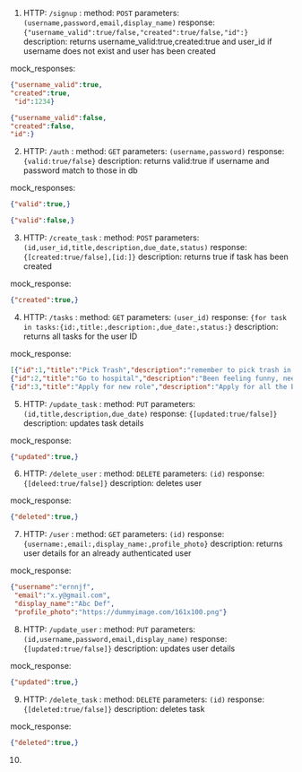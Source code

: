 1. HTTP: `/signup` : method: `POST` parameters: `(username,password,email,display_name)` response: `{"username_valid":true/false,"created":true/false,"id":}` description: returns username_valid:true,created:true and user_id if username does not exist and user has been created

mock_responses:
```json
{"username_valid":true,
"created":true,
 "id":1234}
```
```json
{"username_valid":false,
"created":false,
"id":}
```

2. HTTP: `/auth` : method: `GET` parameters: `(username,password)` response: `{valid:true/false}` description: returns valid:true if username and password match to those in db

mock_responses:
```json
{"valid":true,}
```
```json
{"valid":false,}
```

3. HTTP: `/create_task` : method: `POST` parameters: `(id,user_id,title,description,due_date,status)` response: `{[created:true/false],[id:]}` description: returns true if task has been created 

mock_response:
```json
{"created":true,}
```

4. HTTP: `/tasks` : method: `GET` parameters: `(user_id)` response: `{for task in tasks:{id:,title:,description:,due_date:,status:}` description: returns all tasks for the user ID

mock_response:
```json
[{"id":1,"title":"Pick Trash","description":"remember to pick trash in the backyard","due_date":"7/14/2021","status":"created"},
{"id":2,"title":"Go to hospital","description":"Been feeling funny, need to go to doctor's appointment","due_date":"3/20/2021","status":"done"},
{"id":3,"title":"Apply for new role","description":"Apply for all the bookmarked roles I did last week","due_date":"4/23/2021","status":"progress"}]
```
5. HTTP: `/update_task` : method: `PUT` parameters: `(id,title,description,due_date)` response: `{[updated:true/false]}` description: updates task details

mock_response:
```json
{"updated":true,}
```
6. HTTP: `/delete_user` : method: `DELETE` parameters: `(id)` response: `{[deleed:true/false]}` description: deletes user

mock_response:
```json
{"deleted":true,}
```

7. HTTP: `/user` : method: `GET` parameters: `(id)` response: `{username:,email:,display_name:,profile_photo}` description: returns user details for an already authenticated user

mock_response:
```json
{"username":"ernnjf",
 "email":"x.y@gmail.com",
 "display_name":"Abc Def",
 "profile_photo":"https://dummyimage.com/161x100.png"}
 ```
 
8. HTTP: `/update_user` : method: `PUT` parameters: `(id,username,password,email,display_name)` response: `{[updated:true/false]}` description: updates user details

mock_response:
```json
{"updated":true,}
```

9. HTTP: `/delete_task` : method: `DELETE` parameters: `(id)` response: `{[deleted:true/false]}` description: deletes task

mock_response:
```json
{"deleted":true,}
```
10.

